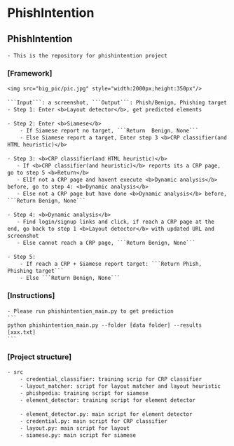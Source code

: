 # PhishIntention

## PhishIntention
    - This is the repository for phishintention project
    
### [Framework]
    
    <img src="big_pic/pic.jpg" style="width:2000px;height:350px"/>
    
    ```Input```: a screenshot, ```Output```: Phish/Benign, Phishing target
    - Step 1: Enter <b>Layout detector</b>, get predicted elements
    
    - Step 2: Enter <b>Siamese</b>
        - If Siamese report no target, ```Return  Benign, None```
        - Else Siamese report a target, Enter step 3 <b>CRP classifier(and HTML heuristic)</b>
           
    - Step 3: <b>CRP classifier(and HTML heuristic)</b>
       - If <b>CRP classifier(and heuristic)</b> reports its a CRP page, go to step 5 <b>Return</b>
       - ElIf not a CRP page and havent execute <b>Dynamic analysis</b> before, go to step 4: <b>Dynamic analysis</b>
       - Else not a CRP page but have done <b>Dynamic analysis</b> before, ```Return Benign, None``` 

    - Step 4: <b>Dynamic analysis</b>
       - Find login/signup links and click, if reach a CRP page at the end, go back to step 1 <b>Layout detector</b> with updated URL and screenshot
       - Else cannot reach a CRP page, ```Return Benign, None``` 
       
    - Step 5: 
        - If reach a CRP + Siamese report target: ```Return Phish, Phishing target``` 
        - Else ```Return Benign, None``` 

### [Instructions]
    - Please run phishintention_main.py to get prediction
    ```
    python phishintention_main.py --folder [data folder] --results [xxx.txt]
    ```

### [Project structure]
    - src
        - credential_classifier: training scrip for CRP classifier
        - layout_matcher: script for layout matcher and layout heuristic
        - phishpedia: training script for siamese
        - element_detector: training script for element detector

        - element_detector.py: main script for element detector
        - credential.py: main script for CRP classifier
        - layout.py: main script for layout 
        - siamese.py: main script for siamese

        